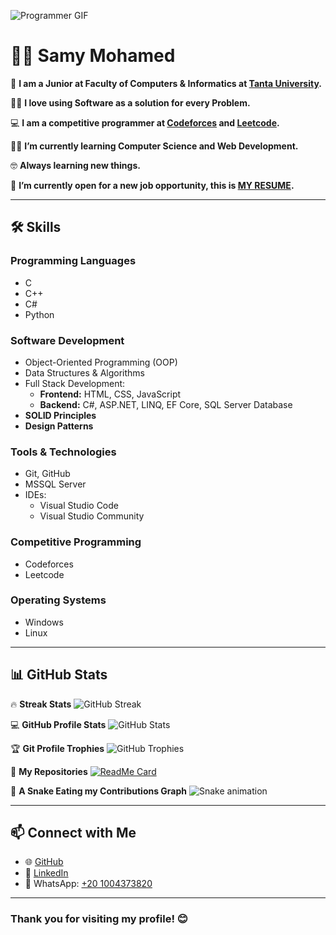 ![Programmer GIF](https://media.giphy.com/media/qgQUggAC3Pfv687qPC/giphy.gif)

# 👨‍💻 Samy Mohamed

🏫 **I am a Junior at Faculty of Computers & Informatics at [Tanta University](https://tanta.edu.eg/).**

🧑‍💻 **I love using Software as a solution for every Problem.**

💻 **I am a competitive programmer at [Codeforces](https://codeforces.com/) and [Leetcode](https://leetcode.com/).**

🧑‍🎓 **I’m currently learning Computer Science and Web Development.**

🤓 **Always learning new things.**

🤔 **I’m currently open for a new job opportunity, this is [MY RESUME](#).**

---

## 🛠 Skills

### Programming Languages
- C
- C++
- C#
- Python

### Software Development
- Object-Oriented Programming (OOP)
- Data Structures & Algorithms
- Full Stack Development:
  - **Frontend:** HTML, CSS, JavaScript
  - **Backend:** C#, ASP.NET, LINQ, EF Core, SQL Server Database
- **SOLID Principles**
- **Design Patterns**

### Tools & Technologies
- Git, GitHub
- MSSQL Server
- IDEs:
  - Visual Studio Code
  - Visual Studio Community

### Competitive Programming
- Codeforces
- Leetcode

### Operating Systems
- Windows
- Linux

---

## 📊 GitHub Stats

🔥 **Streak Stats**
![GitHub Streak](https://github-readme-streak-stats.herokuapp.com?user=SamyMo7amed&theme=radical&hide_border=true)

💻 **GitHub Profile Stats**
![GitHub Stats](https://github-readme-stats.vercel.app/api?username=SamyMo7amed&show_icons=true&theme=radical&hide_border=true)

🏆 **Git Profile Trophies**
![GitHub Trophies](https://github-profile-trophy.vercel.app/?username=SamyMo7amed&theme=radical&no-frame=true&row=1&column=7)

📂 **My Repositories**
[![ReadMe Card](https://github-readme-stats.vercel.app/api/pin/?username=SamyMo7amed&repo=example-repo&theme=radical)](https://github.com/SamyMo7amed/example-repo)

🐍 **A Snake Eating my Contributions Graph**
![Snake animation](https://github.com/SamyMo7amed/SamyMo7amed/blob/output/github-contribution-grid-snake.svg)

---

## 📫 Connect with Me

- 🌐 [GitHub](https://github.com/SamyMo7amed)
- 💼 [LinkedIn](https://www.linkedin.com/in/samy-mohamed-b63ba0269)
- 📱 WhatsApp: [+20 1004373820](https://wa.me/201004373820)

---

### Thank you for visiting my profile! 😊


